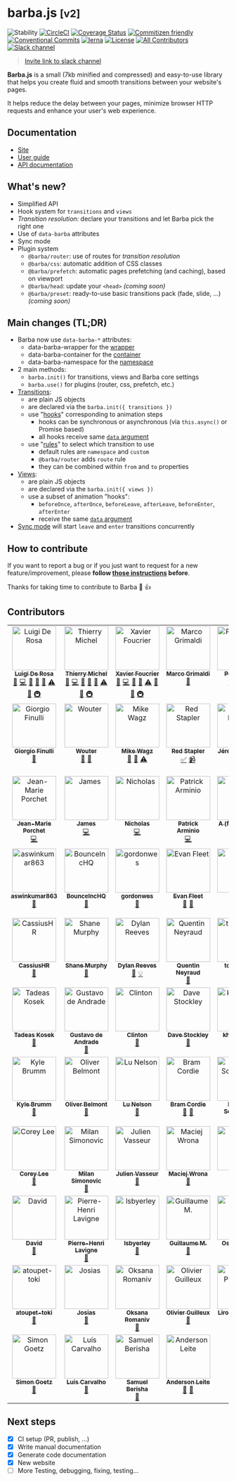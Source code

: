 # barba.js <small>[v2]</small>

![Stability](https://img.shields.io/badge/stability-stable-brightgreen.svg?style=flat-square)
[![CircleCI](https://img.shields.io/circleci/project/github/barbajs/barba/main.svg?style=flat-square)](https://circleci.com/gh/barbajs/barba/tree/main)
[![Coverage Status](https://img.shields.io/coveralls/github/barbajs/barba/main.svg?style=flat-square)](https://coveralls.io/github/barbajs/barba?branch=main)
[![Commitizen friendly](https://img.shields.io/badge/commitizen-friendly-brightgreen.svg?style=flat-square)](http://commitizen.github.io/cz-cli/)
[![Conventional Commits](https://img.shields.io/badge/Conventional%20Commits-1.0.0-yellow.svg?style=flat-square)](https://conventionalcommits.org)
[![lerna](https://img.shields.io/badge/maintained%20with-lerna-cc00ff.svg?style=flat-square)](https://lernajs.io/)
[![License](https://img.shields.io/badge/license-MIT-green.svg?style=flat-square)](https://github.com/barbajs/barba/blob/main/LICENSE)
[![All Contributors](https://img.shields.io/badge/all_contributors-73-orange.svg?style=flat-square)](#contributors)
[![Slack channel](https://img.shields.io/badge/slack-channel-purple.svg?style=flat-square&logo=slack)](https://barbajs.slack.com)

> [Invite link to slack channel](https://join.slack.com/t/barbajs/shared_invite/enQtNTU3NTAyMjkxMzAyLTkxYWUwZmM1YWQxMmNlYmE0ZjY4NDQxMGUxYjkwYWFlMzEzOWM4OTRhMWRmYTQyYzFlMmQ3OGFmYmI3MWY0OWY)

**Barba.js** is a small (7kb minified and compressed) and easy-to-use library that helps you create fluid and smooth transitions between your website's pages.

It helps reduce the delay between your pages, minimize browser HTTP requests and enhance your user's web experience.

## Documentation

- [Site](https://barba.js.org/)
- [User guide](https://barba.js.org/docs/getstarted/intro/)
- [API documentation](https://barba.js.org/api/)

## What's new?

- Simplified API
- Hook system for `transitions` and `views`
- _Transition resolution_: declare your transitions and let Barba pick the right one
- Use of `data-barba` attributes
- Sync mode
- Plugin system
  - `@barba/router`: use of routes for _transition resolution_
  - `@barba/css`: automatic addition of CSS classes
  - `@barba/prefetch`: automatic pages prefetching (and caching), based on viewport
  - `@barba/head`: update your `<head>` _(coming soon)_
  - `@barba/preset`: ready-to-use basic transitions pack (fade, slide, …) _(coming soon)_

## Main changes (TL;DR)

- Barba now use `data-barba-*` attributes:
  - data-barba-wrapper for the [wrapper](https://barba.js.org/docs/getstarted/markup/#Wrapper)
  - data-barba-container for the [container](https://barba.js.org/docs/getstarted/markup/#Container)
  - data-barba-namespace for the [namespace](https://barba.js.org/docs/getstarted/markup/#Namespace)
- 2 main methods:
  - `barba.init()` for transitions, views and Barba core settings
  - `barba.use()` for plugins (router, css, prefetch, etc.)
- [Transitions](https://barba.js.org/docs/advanced/transitions/):
  - are plain JS objects
  - are declared via the `barba.init({ transitions })`
  - use "[hooks](https://barba.js.org/docs/advanced/hooks/)" corresponding to animation steps
    - hooks can be synchronous or asynchronous (via `this.async()` or Promise based)
    - all hooks receive same [`data` argument](https://barba.js.org/docs/advanced/hooks/#data-argument)
  - use "[rules](https://barba.js.org/docs/advanced/transitions/#Rules)" to select which transition to use
    - default rules are `namespace` and `custom`
    - `@barba/router` adds `route` rule
    - they can be combined within `from` and `to` properties
- [Views](https://barba.js.org/docs/advanced/views/):
  - are plain JS objects
  - are declared via the `barba.init({ views })`
  - use a subset of animation "hooks":
    - `beforeOnce`, `afterOnce`, `beforeLeave`, `afterLeave`, `beforeEnter`, `afterEnter`
    - receive the same [`data` argument](https://barba.js.org/docs/advanced/hooks/#data-argument)
- [Sync mode](https://barba.js.org/docs/advanced/transitions/#Sync-mode) will start `leave` and `enter` transitions concurrently

## How to contribute

If you want to report a bug or if you just want to request for a new feature/improvement, please **follow [those instructions](.github/CONTRIBUTING.md) before**.

Thanks for taking time to contribute to Barba :tada: :+1:

## Contributors

<!-- ALL-CONTRIBUTORS-LIST:START - Do not remove or modify this section -->
<!-- prettier-ignore-start -->
<!-- markdownlint-disable -->
<table>
  <tbody>
    <tr>
      <td align="center" valign="top" width="14.28%"><a href="http://luruke.com"><img src="https://avatars0.githubusercontent.com/u/61326?v=4?s=100" width="100px;" alt="Luigi De Rosa"/><br /><sub><b>Luigi De Rosa</b></sub></a><br /><a href="#ideas-luruke" title="Ideas, Planning, & Feedback">🤔</a> <a href="https://github.com/barbajs/barba/commits?author=luruke" title="Code">💻</a> <a href="https://github.com/barbajs/barba/commits?author=luruke" title="Documentation">📖</a> <a href="#question-luruke" title="Answering Questions">💬</a> <a href="https://github.com/barbajs/barba/issues?q=author%3Aluruke" title="Bug reports">🐛</a> <a href="https://github.com/barbajs/barba/commits?author=luruke" title="Tests">⚠️</a> <a href="https://github.com/barbajs/barba/pulls?q=is%3Apr+reviewed-by%3Aluruke" title="Reviewed Pull Requests">👀</a> <a href="#infra-luruke" title="Infrastructure (Hosting, Build-Tools, etc)">🚇</a></td>
      <td align="center" valign="top" width="14.28%"><a href="http://thierrymichel.net"><img src="https://avatars2.githubusercontent.com/u/806883?v=4?s=100" width="100px;" alt="Thierry Michel"/><br /><sub><b>Thierry Michel</b></sub></a><br /><a href="#ideas-thierrymichel" title="Ideas, Planning, & Feedback">🤔</a> <a href="https://github.com/barbajs/barba/commits?author=thierrymichel" title="Code">💻</a> <a href="https://github.com/barbajs/barba/commits?author=thierrymichel" title="Documentation">📖</a> <a href="#question-thierrymichel" title="Answering Questions">💬</a> <a href="https://github.com/barbajs/barba/issues?q=author%3Athierrymichel" title="Bug reports">🐛</a> <a href="https://github.com/barbajs/barba/commits?author=thierrymichel" title="Tests">⚠️</a> <a href="https://github.com/barbajs/barba/pulls?q=is%3Apr+reviewed-by%3Athierrymichel" title="Reviewed Pull Requests">👀</a> <a href="#infra-thierrymichel" title="Infrastructure (Hosting, Build-Tools, etc)">🚇</a></td>
      <td align="center" valign="top" width="14.28%"><a href="https://xavierfoucrier.dev"><img src="https://avatars1.githubusercontent.com/u/2471223?v=4?s=100" width="100px;" alt="Xavier Foucrier"/><br /><sub><b>Xavier Foucrier</b></sub></a><br /><a href="#ideas-xavierfoucrier" title="Ideas, Planning, & Feedback">🤔</a> <a href="https://github.com/barbajs/barba/commits?author=xavierfoucrier" title="Code">💻</a> <a href="https://github.com/barbajs/barba/commits?author=xavierfoucrier" title="Documentation">📖</a> <a href="#question-xavierfoucrier" title="Answering Questions">💬</a> <a href="https://github.com/barbajs/barba/commits?author=xavierfoucrier" title="Tests">⚠️</a> <a href="https://github.com/barbajs/barba/pulls?q=is%3Apr+reviewed-by%3Axavierfoucrier" title="Reviewed Pull Requests">👀</a> <a href="https://github.com/barbajs/barba/issues?q=author%3Axavierfoucrier" title="Bug reports">🐛</a> <a href="#infra-xavierfoucrier" title="Infrastructure (Hosting, Build-Tools, etc)">🚇</a></td>
      <td align="center" valign="top" width="14.28%"><a href="http://www.thenerodesign.com"><img src="https://avatars2.githubusercontent.com/u/858150?v=4?s=100" width="100px;" alt="Marco Grimaldi"/><br /><sub><b>Marco Grimaldi</b></sub></a><br /><a href="#design-markog85" title="Design">🎨</a></td>
      <td align="center" valign="top" width="14.28%"><a href="https://ihatetomatoes.net"><img src="https://avatars1.githubusercontent.com/u/735672?v=4?s=100" width="100px;" alt="Petr TIchy"/><br /><sub><b>Petr TIchy</b></sub></a><br /><a href="#blog-Ihatetomatoes" title="Blogposts">📝</a> <a href="#tutorial-Ihatetomatoes" title="Tutorials">✅</a> <a href="#video-Ihatetomatoes" title="Videos">📹</a></td>
      <td align="center" valign="top" width="14.28%"><a href="https://studio123.ca"><img src="https://avatars0.githubusercontent.com/u/22644154?v=4?s=100" width="100px;" alt="Cody Marcoux"/><br /><sub><b>Cody Marcoux</b></sub></a><br /><a href="#question-c0mrx" title="Answering Questions">💬</a></td>
      <td align="center" valign="top" width="14.28%"><a href="https://philiphussak.com"><img src="https://avatars1.githubusercontent.com/u/3285136?v=4?s=100" width="100px;" alt="Phil."/><br /><sub><b>Phil.</b></sub></a><br /><a href="#question-wiseoldman" title="Answering Questions">💬</a></td>
    </tr>
    <tr>
      <td align="center" valign="top" width="14.28%"><a href="http://www.fnool.com"><img src="https://avatars0.githubusercontent.com/u/5812801?v=4?s=100" width="100px;" alt="Giorgio Finulli"/><br /><sub><b>Giorgio Finulli</b></sub></a><br /><a href="#question-gfnool" title="Answering Questions">💬</a></td>
      <td align="center" valign="top" width="14.28%"><a href="https://www.thisisnota.studio"><img src="https://avatars2.githubusercontent.com/u/6507123?v=4?s=100" width="100px;" alt="Wouter"/><br /><sub><b>Wouter</b></sub></a><br /><a href="https://github.com/barbajs/barba/issues?q=author%3AWouter125" title="Bug reports">🐛</a> <a href="#question-Wouter125" title="Answering Questions">💬</a></td>
      <td align="center" valign="top" width="14.28%"><a href="https://selfaware.studio"><img src="https://avatars2.githubusercontent.com/u/12376535?v=4?s=100" width="100px;" alt="Mike Wagz"/><br /><sub><b>Mike Wagz</b></sub></a><br /><a href="#ideas-mikehwagz" title="Ideas, Planning, & Feedback">🤔</a> <a href="#question-mikehwagz" title="Answering Questions">💬</a> <a href="https://github.com/barbajs/barba/commits?author=mikehwagz" title="Tests">⚠️</a></td>
      <td align="center" valign="top" width="14.28%"><a href="https://www.youtube.com/c/redstapler_channel"><img src="https://avatars0.githubusercontent.com/u/16864380?v=4?s=100" width="100px;" alt="Red Stapler"/><br /><sub><b>Red Stapler</b></sub></a><br /><a href="#tutorial-theredstapler" title="Tutorials">✅</a> <a href="#video-theredstapler" title="Videos">📹</a></td>
      <td align="center" valign="top" width="14.28%"><a href="http://www.19h47.fr"><img src="https://avatars1.githubusercontent.com/u/11242861?v=4?s=100" width="100px;" alt="Jérémy Levron"/><br /><sub><b>Jérémy Levron</b></sub></a><br /><a href="#question-19h47" title="Answering Questions">💬</a></td>
      <td align="center" valign="top" width="14.28%"><a href="http://anhskohbo.github.io/"><img src="https://avatars2.githubusercontent.com/u/1529454?v=4?s=100" width="100px;" alt="Nguyen Van Anh"/><br /><sub><b>Nguyen Van Anh</b></sub></a><br /><a href="https://github.com/barbajs/barba/commits?author=anhskohbo" title="Code">💻</a></td>
      <td align="center" valign="top" width="14.28%"><a href="http://www.thedanielweber.com"><img src="https://avatars1.githubusercontent.com/u/668910?v=4?s=100" width="100px;" alt="Daniel Weber"/><br /><sub><b>Daniel Weber</b></sub></a><br /><a href="https://github.com/barbajs/barba/commits?author=dlwebdev" title="Code">💻</a></td>
    </tr>
    <tr>
      <td align="center" valign="top" width="14.28%"><a href="http://www.jmporchet.ch"><img src="https://avatars3.githubusercontent.com/u/3099008?v=4?s=100" width="100px;" alt="Jean-Marie Porchet"/><br /><sub><b>Jean-Marie Porchet</b></sub></a><br /><a href="https://github.com/barbajs/barba/commits?author=jmporchet" title="Code">💻</a></td>
      <td align="center" valign="top" width="14.28%"><a href="https://www.jamesdocherty.com/"><img src="https://avatars1.githubusercontent.com/u/325490?v=4?s=100" width="100px;" alt="James"/><br /><sub><b>James</b></sub></a><br /><a href="https://github.com/barbajs/barba/commits?author=docherty" title="Code">💻</a></td>
      <td align="center" valign="top" width="14.28%"><a href="http://ruggeri.io"><img src="https://avatars0.githubusercontent.com/u/999162?v=4?s=100" width="100px;" alt="Nicholas"/><br /><sub><b>Nicholas</b></sub></a><br /><a href="https://github.com/barbajs/barba/commits?author=nicholasruggeri" title="Code">💻</a></td>
      <td align="center" valign="top" width="14.28%"><a href="http://patrick.wtf"><img src="https://avatars1.githubusercontent.com/u/667029?v=4?s=100" width="100px;" alt="Patrick Arminio"/><br /><sub><b>Patrick Arminio</b></sub></a><br /><a href="https://github.com/barbajs/barba/commits?author=patrick91" title="Code">💻</a></td>
      <td align="center" valign="top" width="14.28%"><a href="https://angelogulina.it"><img src="https://avatars0.githubusercontent.com/u/4223655?v=4?s=100" width="100px;" alt="A (from Sicily)"/><br /><sub><b>A (from Sicily)</b></sub></a><br /><a href="https://github.com/barbajs/barba/commits?author=angelogulina" title="Code">💻</a></td>
      <td align="center" valign="top" width="14.28%"><a href="https://github.com/pavel-mazhuga"><img src="https://avatars3.githubusercontent.com/u/29140681?v=4?s=100" width="100px;" alt="Pavel Mazhuga"/><br /><sub><b>Pavel Mazhuga</b></sub></a><br /><a href="#question-pavel-mazhuga" title="Answering Questions">💬</a></td>
      <td align="center" valign="top" width="14.28%"><a href="http://dmdcode.it"><img src="https://avatars0.githubusercontent.com/u/7113516?v=4?s=100" width="100px;" alt="Daniele De Matteo"/><br /><sub><b>Daniele De Matteo</b></sub></a><br /><a href="#question-DMDc0de" title="Answering Questions">💬</a></td>
    </tr>
    <tr>
      <td align="center" valign="top" width="14.28%"><a href="https://github.com/aswinkumar863"><img src="https://avatars0.githubusercontent.com/u/32381261?v=4?s=100" width="100px;" alt="aswinkumar863"/><br /><sub><b>aswinkumar863</b></sub></a><br /><a href="#question-aswinkumar863" title="Answering Questions">💬</a></td>
      <td align="center" valign="top" width="14.28%"><a href="https://github.com/BounceIncHQ"><img src="https://avatars0.githubusercontent.com/u/39249876?v=4?s=100" width="100px;" alt="BounceIncHQ"/><br /><sub><b>BounceIncHQ</b></sub></a><br /><a href="#question-BounceIncHQ" title="Answering Questions">💬</a></td>
      <td align="center" valign="top" width="14.28%"><a href="https://github.com/gordonwes"><img src="https://avatars3.githubusercontent.com/u/10758596?v=4?s=100" width="100px;" alt="gordonwes"/><br /><sub><b>gordonwes</b></sub></a><br /><a href="#question-gordonwes" title="Answering Questions">💬</a></td>
      <td align="center" valign="top" width="14.28%"><a href="https://github.com/evfleet"><img src="https://avatars2.githubusercontent.com/u/7504632?v=4?s=100" width="100px;" alt="Evan Fleet"/><br /><sub><b>Evan Fleet</b></sub></a><br /><a href="#question-evfleet" title="Answering Questions">💬</a> <a href="https://github.com/barbajs/barba/issues?q=author%3Aevfleet" title="Bug reports">🐛</a></td>
      <td align="center" valign="top" width="14.28%"><a href="http://www.aligator-kom.de"><img src="https://avatars2.githubusercontent.com/u/32126746?v=4?s=100" width="100px;" alt="Jörg"/><br /><sub><b>Jörg</b></sub></a><br /><a href="#example-jd4Aligator" title="Examples">💡</a></td>
      <td align="center" valign="top" width="14.28%"><a href="http://www.zaak.ch"><img src="https://avatars3.githubusercontent.com/u/12050808?v=4?s=100" width="100px;" alt="ZAAK"/><br /><sub><b>ZAAK</b></sub></a><br /><a href="#example-StudioZAAK" title="Examples">💡</a> <a href="#question-StudioZAAK" title="Answering Questions">💬</a></td>
      <td align="center" valign="top" width="14.28%"><a href="https://leap-in.com"><img src="https://avatars1.githubusercontent.com/u/42055102?v=4?s=100" width="100px;" alt="Masahiro Tonomura"/><br /><sub><b>Masahiro Tonomura</b></sub></a><br /><a href="#example-leapincorp" title="Examples">💡</a></td>
    </tr>
    <tr>
      <td align="center" valign="top" width="14.28%"><a href="https://github.com/CassiusHR"><img src="https://avatars1.githubusercontent.com/u/24419585?v=4?s=100" width="100px;" alt="CassiusHR"/><br /><sub><b>CassiusHR</b></sub></a><br /><a href="#question-CassiusHR" title="Answering Questions">💬</a></td>
      <td align="center" valign="top" width="14.28%"><a href="http://www.shanemurphy.me"><img src="https://avatars2.githubusercontent.com/u/3694619?v=4?s=100" width="100px;" alt="Shane Murphy"/><br /><sub><b>Shane Murphy</b></sub></a><br /><a href="#question-shanewmurphy" title="Answering Questions">💬</a></td>
      <td align="center" valign="top" width="14.28%"><a href="http://www.dylanreeves.com"><img src="https://avatars3.githubusercontent.com/u/1294637?v=4?s=100" width="100px;" alt="Dylan Reeves"/><br /><sub><b>Dylan Reeves</b></sub></a><br /><a href="#question-watzing" title="Answering Questions">💬</a> <a href="#example-watzing" title="Examples">💡</a></td>
      <td align="center" valign="top" width="14.28%"><a href="http://www.quentinneyraud.fr"><img src="https://avatars2.githubusercontent.com/u/9378568?v=4?s=100" width="100px;" alt="Quentin Neyraud"/><br /><sub><b>Quentin Neyraud</b></sub></a><br /><a href="#question-quentinneyraud" title="Answering Questions">💬</a></td>
      <td align="center" valign="top" width="14.28%"><a href="https://github.com/tortilaman"><img src="https://avatars2.githubusercontent.com/u/5018268?v=4?s=100" width="100px;" alt="tortilaman"/><br /><sub><b>tortilaman</b></sub></a><br /><a href="#question-tortilaman" title="Answering Questions">💬</a></td>
      <td align="center" valign="top" width="14.28%"><a href="https://github.com/psntr"><img src="https://avatars2.githubusercontent.com/u/20617539?v=4?s=100" width="100px;" alt="psntr"/><br /><sub><b>psntr</b></sub></a><br /><a href="#question-psntr" title="Answering Questions">💬</a></td>
      <td align="center" valign="top" width="14.28%"><a href="http://thisbailiwick.com"><img src="https://avatars3.githubusercontent.com/u/12637253?v=4?s=100" width="100px;" alt="Kevin Clark"/><br /><sub><b>Kevin Clark</b></sub></a><br /><a href="#question-thisbailiwick" title="Answering Questions">💬</a></td>
    </tr>
    <tr>
      <td align="center" valign="top" width="14.28%"><a href="http://takodesign.one"><img src="https://avatars2.githubusercontent.com/u/26543624?v=4?s=100" width="100px;" alt="Tadeas Kosek"/><br /><sub><b>Tadeas Kosek</b></sub></a><br /><a href="#question-Tedowski" title="Answering Questions">💬</a></td>
      <td align="center" valign="top" width="14.28%"><a href="https://github.com/gustavo-a"><img src="https://avatars2.githubusercontent.com/u/26806307?v=4?s=100" width="100px;" alt="Gustavo de Andrade"/><br /><sub><b>Gustavo de Andrade</b></sub></a><br /><a href="#question-gustavo-a" title="Answering Questions">💬</a></td>
      <td align="center" valign="top" width="14.28%"><a href="https://durkangroup.com/"><img src="https://avatars0.githubusercontent.com/u/25391588?v=4?s=100" width="100px;" alt="Clinton"/><br /><sub><b>Clinton</b></sub></a><br /><a href="#question-crobbinsdg" title="Answering Questions">💬</a></td>
      <td align="center" valign="top" width="14.28%"><a href="https://www.spon.io"><img src="https://avatars3.githubusercontent.com/u/3268717?v=4?s=100" width="100px;" alt="Dave Stockley"/><br /><sub><b>Dave Stockley</b></sub></a><br /><a href="#question-magicspon" title="Answering Questions">💬</a></td>
      <td align="center" valign="top" width="14.28%"><a href="http://khaiknievel.carbonmade.com"><img src="https://avatars1.githubusercontent.com/u/5792500?v=4?s=100" width="100px;" alt="khaiknievel"/><br /><sub><b>khaiknievel</b></sub></a><br /><a href="#question-khaiknievel" title="Answering Questions">💬</a> <a href="https://github.com/barbajs/barba/issues?q=author%3Akhaiknievel" title="Bug reports">🐛</a></td>
      <td align="center" valign="top" width="14.28%"><a href="http://www.francescomichelini.com/"><img src="https://avatars3.githubusercontent.com/u/5191941?v=4?s=100" width="100px;" alt="Francesco Michelini"/><br /><sub><b>Francesco Michelini</b></sub></a><br /><a href="#question-kekkorider" title="Answering Questions">💬</a> <a href="#example-kekkorider" title="Examples">💡</a></td>
      <td align="center" valign="top" width="14.28%"><a href="https://github.com/FistMeNaruto"><img src="https://avatars1.githubusercontent.com/u/13431677?v=4?s=100" width="100px;" alt="Domantas Petrauskas"/><br /><sub><b>Domantas Petrauskas</b></sub></a><br /><a href="#question-FistMeNaruto" title="Answering Questions">💬</a></td>
    </tr>
    <tr>
      <td align="center" valign="top" width="14.28%"><a href="http://kylebrumm.com"><img src="https://avatars3.githubusercontent.com/u/1709677?v=4?s=100" width="100px;" alt="Kyle Brumm"/><br /><sub><b>Kyle Brumm</b></sub></a><br /><a href="#question-kjbrum" title="Answering Questions">💬</a></td>
      <td align="center" valign="top" width="14.28%"><a href="https://github.com/obelmont"><img src="https://avatars3.githubusercontent.com/u/6540497?v=4?s=100" width="100px;" alt="Oliver Belmont"/><br /><sub><b>Oliver Belmont</b></sub></a><br /><a href="#question-obelmont" title="Answering Questions">💬</a></td>
      <td align="center" valign="top" width="14.28%"><a href="https://lunelson.xyz/"><img src="https://avatars1.githubusercontent.com/u/1242864?v=4?s=100" width="100px;" alt="Lu Nelson"/><br /><sub><b>Lu Nelson</b></sub></a><br /><a href="#question-lunelson" title="Answering Questions">💬</a></td>
      <td align="center" valign="top" width="14.28%"><a href="http://bierdb.be"><img src="https://avatars1.githubusercontent.com/u/1107185?v=4?s=100" width="100px;" alt="Bram Cordie"/><br /><sub><b>Bram Cordie</b></sub></a><br /><a href="#question-bramcordie" title="Answering Questions">💬</a> <a href="#ideas-bramcordie" title="Ideas, Planning, & Feedback">🤔</a></td>
      <td align="center" valign="top" width="14.28%"><a href="http://portfolio.schouman.info"><img src="https://avatars1.githubusercontent.com/u/510652?v=4?s=100" width="100px;" alt="Michael Schouman"/><br /><sub><b>Michael Schouman</b></sub></a><br /><a href="#question-metalmini" title="Answering Questions">💬</a></td>
      <td align="center" valign="top" width="14.28%"><a href="https://www.jumplink.eu"><img src="https://avatars2.githubusercontent.com/u/1073989?v=4?s=100" width="100px;" alt="Pascal Garber"/><br /><sub><b>Pascal Garber</b></sub></a><br /><a href="#question-JumpLink" title="Answering Questions">💬</a> <a href="#ideas-JumpLink" title="Ideas, Planning, & Feedback">🤔</a></td>
      <td align="center" valign="top" width="14.28%"><a href="https://twitter.com/bfred_it"><img src="https://avatars3.githubusercontent.com/u/1402241?v=4?s=100" width="100px;" alt="Federico Brigante"/><br /><sub><b>Federico Brigante</b></sub></a><br /><a href="#question-bfred-it" title="Answering Questions">💬</a></td>
    </tr>
    <tr>
      <td align="center" valign="top" width="14.28%"><a href="http://coreylee.tokyo/"><img src="https://avatars1.githubusercontent.com/u/1465865?v=4?s=100" width="100px;" alt="Corey Lee"/><br /><sub><b>Corey Lee</b></sub></a><br /><a href="#question-factorzero" title="Answering Questions">💬</a></td>
      <td align="center" valign="top" width="14.28%"><a href="http://www.imls.uzh.ch/research/vonmering/people/milan-simonovic.html"><img src="https://avatars3.githubusercontent.com/u/888008?v=4?s=100" width="100px;" alt="Milan Simonovic"/><br /><sub><b>Milan Simonovic</b></sub></a><br /><a href="#question-mbsimonovic" title="Answering Questions">💬</a></td>
      <td align="center" valign="top" width="14.28%"><a href="http://djul.es"><img src="https://avatars1.githubusercontent.com/u/196644?v=4?s=100" width="100px;" alt="Julien Vasseur"/><br /><sub><b>Julien Vasseur</b></sub></a><br /><a href="#question-Djules" title="Answering Questions">💬</a></td>
      <td align="center" valign="top" width="14.28%"><a href="https://github.com/panwron"><img src="https://avatars2.githubusercontent.com/u/8494786?v=4?s=100" width="100px;" alt="Maciej Wrona"/><br /><sub><b>Maciej Wrona</b></sub></a><br /><a href="#question-panwron" title="Answering Questions">💬</a></td>
      <td align="center" valign="top" width="14.28%"><a href="http://terion.name"><img src="https://avatars0.githubusercontent.com/u/1060205?v=4?s=100" width="100px;" alt="Terion"/><br /><sub><b>Terion</b></sub></a><br /><a href="#ideas-terion-name" title="Ideas, Planning, & Feedback">🤔</a></td>
      <td align="center" valign="top" width="14.28%"><a href="https://github.com/cartogram"><img src="https://avatars2.githubusercontent.com/u/462077?v=4?s=100" width="100px;" alt="Matt Seccafien"/><br /><sub><b>Matt Seccafien</b></sub></a><br /><a href="#ideas-cartogram" title="Ideas, Planning, & Feedback">🤔</a></td>
      <td align="center" valign="top" width="14.28%"><a href="http://www.maxschulmeister.com"><img src="https://avatars2.githubusercontent.com/u/15388185?v=4?s=100" width="100px;" alt="Max Schulmeister"/><br /><sub><b>Max Schulmeister</b></sub></a><br /><a href="#ideas-max-schu" title="Ideas, Planning, & Feedback">🤔</a></td>
    </tr>
    <tr>
      <td align="center" valign="top" width="14.28%"><a href="https://davidaase.com"><img src="https://avatars3.githubusercontent.com/u/1521451?v=4?s=100" width="100px;" alt="David"/><br /><sub><b>David</b></sub></a><br /><a href="#ideas-tipsy" title="Ideas, Planning, & Feedback">🤔</a></td>
      <td align="center" valign="top" width="14.28%"><a href="https://github.com/pierrehenri220"><img src="https://avatars3.githubusercontent.com/u/19267400?v=4?s=100" width="100px;" alt="Pierre-Henri Lavigne"/><br /><sub><b>Pierre-Henri Lavigne</b></sub></a><br /><a href="#ideas-pierrehenri220" title="Ideas, Planning, & Feedback">🤔</a></td>
      <td align="center" valign="top" width="14.28%"><a href="https://github.com/lsbyerley"><img src="https://avatars0.githubusercontent.com/u/3066258?v=4?s=100" width="100px;" alt="lsbyerley"/><br /><sub><b>lsbyerley</b></sub></a><br /><a href="#ideas-lsbyerley" title="Ideas, Planning, & Feedback">🤔</a></td>
      <td align="center" valign="top" width="14.28%"><a href="http://gmorisseau.com/"><img src="https://avatars2.githubusercontent.com/u/242203?v=4?s=100" width="100px;" alt="Guillaume M."/><br /><sub><b>Guillaume M.</b></sub></a><br /><a href="#ideas-theamnesic" title="Ideas, Planning, & Feedback">🤔</a></td>
      <td align="center" valign="top" width="14.28%"><a href="https://oscarotero.com"><img src="https://avatars3.githubusercontent.com/u/377873?v=4?s=100" width="100px;" alt="Oscar Otero"/><br /><sub><b>Oscar Otero</b></sub></a><br /><a href="#ideas-oscarotero" title="Ideas, Planning, & Feedback">🤔</a></td>
      <td align="center" valign="top" width="14.28%"><a href="http://twitter.com/nicooprat"><img src="https://avatars0.githubusercontent.com/u/645641?v=4?s=100" width="100px;" alt="Nico Prat"/><br /><sub><b>Nico Prat</b></sub></a><br /><a href="#ideas-nicooprat" title="Ideas, Planning, & Feedback">🤔</a></td>
      <td align="center" valign="top" width="14.28%"><a href="http://marco.solazzi.me/"><img src="https://avatars2.githubusercontent.com/u/104721?v=4?s=100" width="100px;" alt="Marco Solazzi"/><br /><sub><b>Marco Solazzi</b></sub></a><br /><a href="https://github.com/barbajs/barba/issues?q=author%3Adwightjack" title="Bug reports">🐛</a></td>
    </tr>
    <tr>
      <td align="center" valign="top" width="14.28%"><a href="https://github.com/atoupet-toki"><img src="https://avatars3.githubusercontent.com/u/38693082?v=4?s=100" width="100px;" alt="atoupet-toki"/><br /><sub><b>atoupet-toki</b></sub></a><br /><a href="https://github.com/barbajs/barba/issues?q=author%3Aatoupet-toki" title="Bug reports">🐛</a></td>
      <td align="center" valign="top" width="14.28%"><a href="https://github.com/josias-r"><img src="https://avatars1.githubusercontent.com/u/11424820?v=4?s=100" width="100px;" alt="Josias"/><br /><sub><b>Josias</b></sub></a><br /><a href="https://github.com/barbajs/barba/issues?q=author%3Ajosias-r" title="Bug reports">🐛</a></td>
      <td align="center" valign="top" width="14.28%"><a href="https://github.com/OksanaRomaniv"><img src="https://avatars1.githubusercontent.com/u/5724727?v=4?s=100" width="100px;" alt="Oksana Romaniv"/><br /><sub><b>Oksana Romaniv</b></sub></a><br /><a href="https://github.com/barbajs/barba/issues?q=author%3AOksanaRomaniv" title="Bug reports">🐛</a></td>
      <td align="center" valign="top" width="14.28%"><a href="https://www.olivier-guilleux.com"><img src="https://avatars3.githubusercontent.com/u/5804006?v=4?s=100" width="100px;" alt="Olivier Guilleux"/><br /><sub><b>Olivier Guilleux</b></sub></a><br /><a href="https://github.com/barbajs/barba/issues?q=author%3Aoguilleux" title="Bug reports">🐛</a></td>
      <td align="center" valign="top" width="14.28%"><a href="http://liroopierre.com"><img src="https://avatars3.githubusercontent.com/u/11197281?v=4?s=100" width="100px;" alt="Liroo Pierre ᵈᵉᵛ"/><br /><sub><b>Liroo Pierre ᵈᵉᵛ</b></sub></a><br /><a href="https://github.com/barbajs/barba/commits?author=Liroo" title="Code">💻</a></td>
      <td align="center" valign="top" width="14.28%"><a href="https://github.com/lmartins"><img src="https://avatars2.githubusercontent.com/u/151981?v=4?s=100" width="100px;" alt="Luis Martins"/><br /><sub><b>Luis Martins</b></sub></a><br /><a href="https://github.com/barbajs/barba/issues?q=author%3Almartins" title="Bug reports">🐛</a></td>
      <td align="center" valign="top" width="14.28%"><a href="https://arraytheband.com.au"><img src="https://avatars0.githubusercontent.com/u/41524?v=4?s=100" width="100px;" alt="Matthew"/><br /><sub><b>Matthew</b></sub></a><br /><a href="#ideas-matthewjumpsoffbuildings" title="Ideas, Planning, & Feedback">🤔</a> <a href="#question-matthewjumpsoffbuildings" title="Answering Questions">💬</a></td>
    </tr>
    <tr>
      <td align="center" valign="top" width="14.28%"><a href="http://slgoetz.com"><img src="https://avatars0.githubusercontent.com/u/393000?v=4?s=100" width="100px;" alt="Simon Goetz"/><br /><sub><b>Simon Goetz</b></sub></a><br /><a href="https://github.com/barbajs/barba/issues?q=author%3ASlgoetz" title="Bug reports">🐛</a></td>
      <td align="center" valign="top" width="14.28%"><a href="https://luis.pt"><img src="https://avatars3.githubusercontent.com/u/14956453?v=4?s=100" width="100px;" alt="Luís Carvalho"/><br /><sub><b>Luís Carvalho</b></sub></a><br /><a href="#question-luis-pt" title="Answering Questions">💬</a></td>
      <td align="center" valign="top" width="14.28%"><a href="https://github.com/mrsamse"><img src="https://avatars2.githubusercontent.com/u/20925205?v=4?s=100" width="100px;" alt="Samuel Berisha"/><br /><sub><b>Samuel Berisha</b></sub></a><br /><a href="#question-mrsamse" title="Answering Questions">💬</a></td>
      <td align="center" valign="top" width="14.28%"><a href="https://github.com/andersonleite"><img src="https://avatars.githubusercontent.com/u/52427?v=4?s=100" width="100px;" alt="Anderson Leite"/><br /><sub><b>Anderson Leite</b></sub></a><br /><a href="#question-andersonleite" title="Answering Questions">💬</a> <a href="https://github.com/barbajs/barba/issues?q=author%3Aandersonleite" title="Bug reports">🐛</a></td>
    </tr>
  </tbody>
</table>

<!-- markdownlint-restore -->
<!-- prettier-ignore-end -->

<!-- ALL-CONTRIBUTORS-LIST:END -->

## Next steps

- [x] CI setup (PR, publish, …)
- [x] Write manual documentation
- [x] Generate code documentation
- [x] New website
- [ ] More Testing, debugging, fixing, testing…
